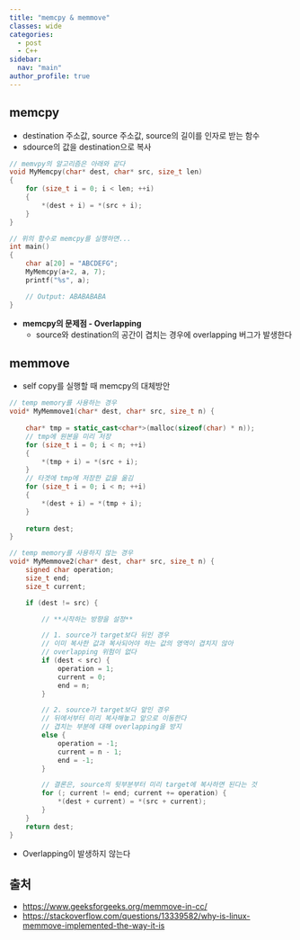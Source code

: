 ```yaml
---
title: "memcpy & memmove"
classes: wide
categories: 
  - post
  - C++
sidebar:
  nav: "main"
author_profile: true
---
```


## memcpy
* destination 주소값, source 주소값, source의 길이를 인자로 받는 함수
* sdource의 값을 destination으로 복사

```c++
// memvpy의 알고리즘은 아래와 같다
void MyMemcpy(char* dest, char* src, size_t len)
{
    for (size_t i = 0; i < len; ++i)
    {
        *(dest + i) = *(src + i);
    }
}

// 위의 함수로 memcpy를 실행하면...
int main()
{
    char a[20] = "ABCDEFG";
    MyMemcpy(a+2, a, 7);
    printf("%s", a);

    // Output: ABABABABA
}
```
* **memcpy의 문제점 - Overlapping**
    * source와 destination의 공간이 겹치는 경우에 overlapping 버그가 발생한다 

## memmove
* self copy를 실행할 때 memcpy의 대체방안

```c++
// temp memory를 사용하는 경우
void* MyMemmove1(char* dest, char* src, size_t n) {
    
    char* tmp = static_cast<char*>(malloc(sizeof(char) * n));
    // tmp에 원본을 미리 저장
    for (size_t i = 0; i < n; ++i)
    {
        *(tmp + i) = *(src + i);
    }
    // 타겟에 tmp에 저장한 값을 옮김
    for (size_t i = 0; i < n; ++i)
    {
        *(dest + i) = *(tmp + i);
    }
    
    return dest;
}

// temp memory를 사용하지 않는 경우
void* MyMemmove2(char* dest, char* src, size_t n) {
    signed char operation;
    size_t end;
    size_t current;

    if (dest != src) {

        // **시작하는 방향을 설정**

        // 1. source가 target보다 뒤인 경우
        // 이미 복사한 값과 복사되어야 하는 값의 영역이 겹치지 않아
        // overlapping 위험이 없다
        if (dest < src) {
            operation = 1;
            current = 0;
            end = n;
        }

        // 2. source가 target보다 앞인 경우
        // 뒤에서부터 미리 복사해놓고 앞으로 이동한다
        // 겹치는 부분에 대해 overlapping을 방지
        else {
            operation = -1;
            current = n - 1;
            end = -1;
        }

        // 결론은, source의 뒷부분부터 미리 target에 복사하면 된다는 것
        for (; current != end; current += operation) {
            *(dest + current) = *(src + current);
        }
    }
    return dest;
}
```

* Overlapping이 발생하지 않는다

## 출처
* <https://www.geeksforgeeks.org/memmove-in-cc/>
* <https://stackoverflow.com/questions/13339582/why-is-linux-memmove-implemented-the-way-it-is>
